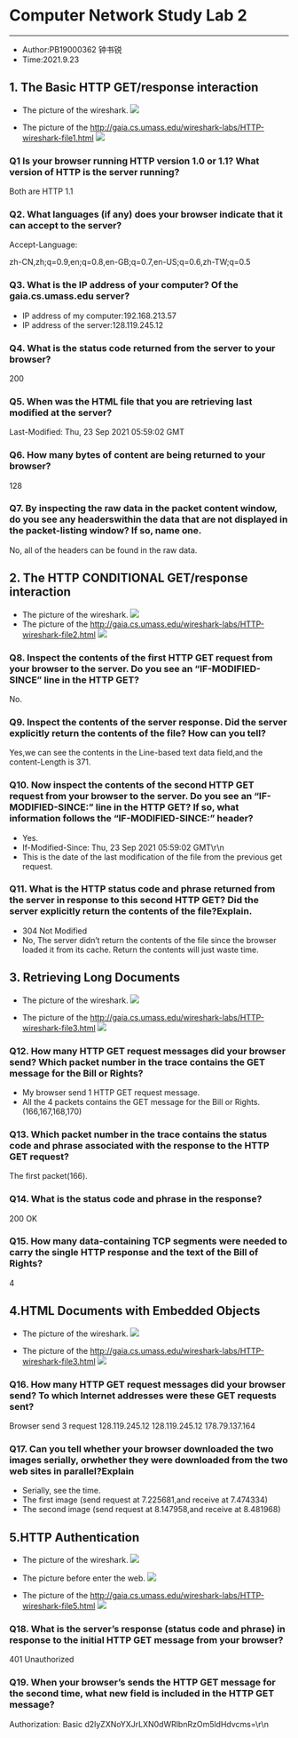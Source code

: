# Computer Network Study Lab 2

---

- Author:PB19000362 钟书锐
- Time:2021.9.23

## 1. The Basic HTTP GET/response interaction

- The picture of the wireshark.
  ![](./1.1.png)

- The picture of the http://gaia.cs.umass.edu/wireshark-labs/HTTP-wireshark-file1.html
  ![](./1.2.png)

### Q1 Is your browser running HTTP version 1.0 or 1.1? What version of HTTP is the server running?

Both are HTTP 1.1

### Q2. What languages (if any) does your browser indicate that it can accept to the server?

Accept-Language:

zh-CN,zh;q=0.9,en;q=0.8,en-GB;q=0.7,en-US;q=0.6,zh-TW;q=0.5

### Q3. What is the IP address of your computer? Of the gaia.cs.umass.edu server?

- IP address of my computer:192.168.213.57
- IP address of the server:128.119.245.12

### Q4. What is the status code returned from the server to your browser?

200

### Q5. When was the HTML file that you are retrieving last modified at the server?

Last-Modified: Thu, 23 Sep 2021 05:59:02 GMT

### Q6. How many bytes of content are being returned to your browser?

128

### Q7. By inspecting the raw data in the packet content window, do you see any headerswithin the data that are not displayed in the packet-listing window? If so, name one.

No, all of the headers can be found in the raw data.

## 2. The HTTP CONDITIONAL GET/response interaction

- The picture of the wireshark.
  ![](./2.1.png)
- The picture of the http://gaia.cs.umass.edu/wireshark-labs/HTTP-wireshark-file2.html
  ![](./2.2.png)

### Q8. Inspect the contents of the first HTTP GET request from your browser to the server. Do you see an “IF-MODIFIED-SINCE” line in the HTTP GET?

No.

### Q9. Inspect the contents of the server response. Did the server explicitly return the contents of the file? How can you tell?

Yes,we can see the contents in the Line-based text data field,and the content-Length is 371.

### Q10. Now inspect the contents of the second HTTP GET request from your browser to the server. Do you see an “IF-MODIFIED-SINCE:” line in the HTTP GET? If so, what information follows the “IF-MODIFIED-SINCE:” header?

- Yes.
- If-Modified-Since: Thu, 23 Sep 2021 05:59:02 GMT\r\n
- This is the date of the last modification of the file from the previous get request.

### Q11. What is the HTTP status code and phrase returned from the server in response to this second HTTP GET? Did the server explicitly return the contents of the file?Explain.

- 304 Not Modified
- No, The server didn’t return the contents of the file since the browser loaded it
  from its cache. Return the contents will just waste time.

## 3. Retrieving Long Documents

- The picture of the wireshark.
  ![](./3.1.png)

- The picture of the http://gaia.cs.umass.edu/wireshark-labs/HTTP-wireshark-file3.html
  ![](./3.2.png)

### Q12. How many HTTP GET request messages did your browser send? Which packet number in the trace contains the GET message for the Bill or Rights?

- My browser send 1 HTTP GET request message.
- All the 4 packets contains the GET message for the Bill or Rights.(166,167,168,170)

### Q13. Which packet number in the trace contains the status code and phrase associated with the response to the HTTP GET request?

The first packet(166).

### Q14. What is the status code and phrase in the response?

200 OK

### Q15. How many data-containing TCP segments were needed to carry the single HTTP response and the text of the Bill of Rights?

4

## 4.HTML Documents with Embedded Objects

- The picture of the wireshark.
  ![](./4.1.png)

- The picture of the http://gaia.cs.umass.edu/wireshark-labs/HTTP-wireshark-file3.html
  ![](./4.2.png)

### Q16. How many HTTP GET request messages did your browser send? To which Internet addresses were these GET requests sent?

Browser send 3 request
128.119.245.12
128.119.245.12
178.79.137.164

### Q17. Can you tell whether your browser downloaded the two images serially, orwhether they were downloaded from the two web sites in parallel?Explain

- Serially, see the time.
- The first image (send request at 7.225681,and receive at 7.474334)
- The second image (send request at 8.147958,and receive at 8.481968)

## 5.HTTP Authentication

- The picture of the wireshark.
  ![](./5.1.png)

- The picture before enter the web.
  ![](./5.3.png)

- The picture of the http://gaia.cs.umass.edu/wireshark-labs/HTTP-wireshark-file5.html
  ![](./5.2.png)

### Q18. What is the server’s response (status code and phrase) in response to the initial HTTP GET message from your browser?

401 Unauthorized

### Q19. When your browser’s sends the HTTP GET message for the second time, what new field is included in the HTTP GET message?

Authorization: Basic d2lyZXNoYXJrLXN0dWRlbnRzOm5ldHdvcms=\r\n

